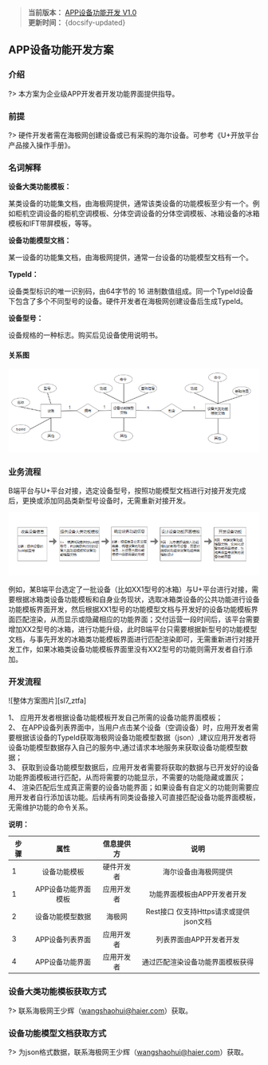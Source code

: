 
>**当前版本：** [APP设备功能开发 V1.0](zh-cn/ChangeLog/sl7)   
**更新时间：** {docsify-updated} 



## APP设备功能开发方案

### 介绍  

?> 本方案为企业级APP开发者开发功能界面提供指导。   

### 前提    

?> 硬件开发者需在海极网创建设备或已有采购的海尔设备。可参考《U+开放平台产品接入操作手册》。 


### 名词解释  

**设备大类功能模板：**    

某类设备的功能集文档，由海极网提供，通常该类设备的功能模板至少有一个。例如柜机空调设备的柜机空调模板、分体空调设备的分体空调模板、冰箱设备的冰箱模板和IFT带屏模板，等等。  


**设备功能模型文档：**  

某一设备的功能集文档，由海极网提供，通常一台设备的功能模型文档有一个。


**TypeId：**   

设备类型标识的唯一识别码，由64字节的 16 进制数值组成。同一个TypeId设备下包含了多个不同型号的设备。硬件开发者在海极网创建设备后生成TypeId。  

**设备型号：**   

设备规格的一种标志。购买后见设备使用说明书。  

#### 关系图  

![关系图][sl7_er] 

<!--  

**设备功能界面模板：**  

硬件开发者在海极网创建的设备存在功能集相似的情况，对于应用开发者来说，每接入一个设备就需要开发一个设备功能界面并维护功能关系，为方便快速开发，应用开发者可根据设备功能模板开发设备功能界面模板，真正接入设备时，只需通过获取设备功能数据来匹配界面模板，从而显示或隐藏相应功能界面。省去了重复工作提高了开发效率。  

-->

### 业务流程  

B端平台与U+平台对接，选定设备型号，按照功能模型文档进行对接开发完成后，更换或添加同品类新型号设备时，无需重新对接开发。  

![业务流程图片][sl7_yewu]   

例如，某B端平台选定了一批设备（比如XX1型号的冰箱）与U+平台进行对接，需要根据冰箱类设备功能模板和自身业务现状，选取冰箱类设备的公共功能进行设备功能模板界面开发，然后根据XX1型号的功能模型文档与开发好的设备功能模板界面匹配渲染，从而显示或隐藏相应的功能界面；交付运营一段时间后，该平台需要增加XX2型号的冰箱，进行功能升级，此时B端平台只需要根据新型号的功能模型文档，与事先开发的冰箱类功能模板界面进行匹配渲染即可，无需重新进行对接开发工作，如果冰箱类设备功能模板界面里没有XX2型号的功能则需开发者自行添加。
 










### 开发流程   
 
![整体方案图片][sl7_ztfa]  

1、	应用开发者根据设备功能模板开发自己所需的设备功能界面模板；  
2、	在APP设备列表界面中，当用户点击某个设备（空调设备）时，应用开发者需要根据该设备的TypeId获取海极网设备功能模型数据（json）,建议应用开发者将设备功能模型数据存入自己的服务中,通过请求本地服务来获取设备功能模型数据；  
3、	获取到设备功能模型数据后，应用开发者需要将获取的数据与已开发好的设备功能界面模板进行匹配，从而将需要的功能显示，不需要的功能隐藏或置灰；  
4、	渲染匹配后生成真正需要的设备功能界面；如果设备有自定义的功能则需要应用开发者自行添加该功能。后续再有同类设备接入可直接匹配设备功能界面模板，无需维护功能的命令关系。  


**说明：**  

| 步骤   | 属性   | 信息提供方  | 说明|  
| -----|:---------:|:-----:|:--------:|
| 1    | 设备功能模板  |硬件开发者 |海尔设备由海极网提供 |  
| 1    | APP设备功能界面模板  |应用开发者 |功能界面模板由APP开发者开发 |  
| 2    | 设备功能模型数据  |海极网 |Rest接口 仅支持Https请求或提供json文档 |  
| 3    | APP设备列表界面  |应用开发者 |列表界面由APP开发者开发 |  
| 4    | APP设备功能界面  |应用开发者 |通过匹配渲染设备功能界面模板获得 |  
  
<!--    

### 开发APP设备功能流程图   


![流程图][sl7_rjgc]  

-->

### 设备大类功能模板获取方式  

  
?> 联系海极网王少辉（wangshaohui@haier.com）获取。  



### 设备功能模型文档获取方式  

?> 为json格式数据，联系海极网王少辉（wangshaohui@haier.com）获取。  






[^-^]:常用图片注释
[sl7_ztfa]:_media/_Solutions/sl7ztfa.png  

[sl7_rjgc]:_media/_Solutions/sl7rjgc.png  

[sl7_er]:_media/_Solutions/sl7er.png    

[sl7_yewu]:_media/_Solutions/sl7yewu.png    
